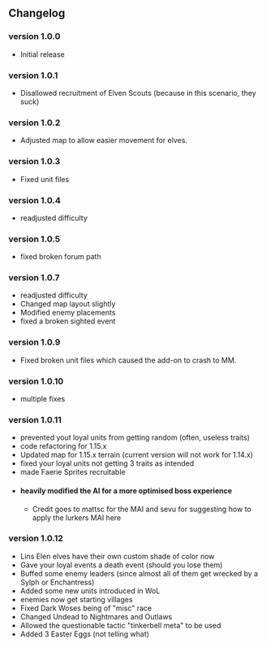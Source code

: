 ## Changelog

### version 1.0.0
- Initial release

### version 1.0.1
- Disallowed recruitment of Elven Scouts (because in this scenario, they suck)

### version 1.0.2
- Adjusted map to allow easier movement for elves.

### version 1.0.3
- Fixed unit files

### version 1.0.4
- readjusted difficulty

### version 1.0.5
- fixed broken forum path

### version 1.0.7
- readjusted difficulty
- Changed map layout slightly
- Modified enemy placements
- fixed a broken sighted event

### version 1.0.9
- Fixed broken unit files which caused the add-on to crash to MM.

### version 1.0.10
- multiple fixes

### version 1.0.11
- prevented yout loyal units from getting random (often, useless traits)
- code refactoring for 1.15.x
- Updated map for 1.15.x terrain (current version will not work for 1.14.x)
- fixed your loyal units not getting 3 traits as intended
- made Faerie Sprites recruitable
- #### heavily modified the AI for a more optimised boss experience
  - Credit goes to mattsc for the MAI and sevu for suggesting how to apply the lurkers MAI here 

### version 1.0.12
- Lins Elen elves have their own custom shade of color now
- Gave your loyal events a death event (should you lose them)
- Buffed some enemy leaders (since almost all of them get wrecked by a Sylph or Enchantress)
- Added some new units introduced in WoL
- enemies now get starting villages
- Fixed Dark Woses being of "misc" race
- Changed Undead to Nightmares and Outlaws
- Allowed the questionable tactic "tinkerbell meta" to be used
- Added 3 Easter Eggs (not telling what)